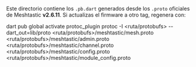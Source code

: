 Este directorio contiene los `.pb.dart` generados desde los `.proto` oficiales de Meshtastic **v2.6.11**.
Si actualizas el firmware a otro tag, regenera con:

  dart pub global activate protoc_plugin
  protoc -I <ruta/protobufs> --dart_out=lib/proto     <ruta/protobufs>/meshtastic/mesh.proto     <ruta/protobufs>/meshtastic/admin.proto     <ruta/protobufs>/meshtastic/channel.proto     <ruta/protobufs>/meshtastic/config.proto     <ruta/protobufs>/meshtastic/module_config.proto
